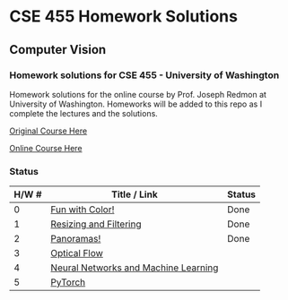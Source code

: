 # CSE 455 Homework Solutions
## Computer Vision
### Homework solutions for CSE 455 - University of Washington

Homework solutions for the online course by Prof. Joseph Redmon at University of Washington.
Homeworks will be added to this repo as I complete the lectures and the solutions.

[Original Course Here](https://courses.cs.washington.edu/courses/cse455/)

[Online Course Here](https://pjreddie.com/courses/computer-vision/)


### Status

| H/W #  | Title / Link | Status  |
|---|---|---|
|0   | [Fun with Color!](https://github.com/pjreddie/vision-hw0)  | Done | 
|1   | [Resizing and Filtering](https://github.com/pjreddie/vision-hw1)  | Done | 
|2   | [Panoramas!](https://github.com/pjreddie/vision-hw2)  | Done | 
|3   | [Optical Flow](https://github.com/pjreddie/vision-hw3)  |  | 
|4   | [Neural Networks and Machine Learning](https://github.com/pjreddie/vision-hw4)  |  | 
|5   | [PyTorch](https://github.com/pjreddie/vision-hw5)  |  | 
